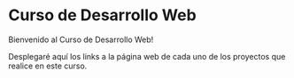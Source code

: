 # Curso de Desarrollo Web
Bienvenido al Curso de Desarrollo Web!

Desplegaré aquí los links a la página web de cada uno de los proyectos que realice en este curso.
